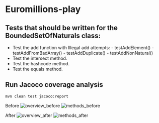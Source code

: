 # Euromillions-play

## Tests that should be written for the BoundedSetOfNaturals class:

- Test the add function with Illegal add attempts:
        - testAddElement()
        - testAddFromBadArray()
        - testAddDuplicate()
        - testAddNonNatural()
- Test the intersect method.
- Test the hashcode method.
- Test the equals method.


## Run Jacoco coverage analysis
```
mvn clean test jacoco:report
```

Before
![overview_before](./prints/Before1.png)
![methods_before](./prints/Before2.png)

After
![overview_after](./prints/After1.png)
![methods_after](./prints/After2.png)

